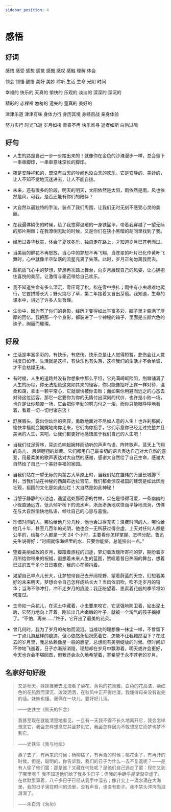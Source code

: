 ```yaml
---
sidebar_position: 4
---
```


# 感悟

## 好词

感悟 感受 感想 感觉 感慨 感叹 感触 理解 体会

领会 领悟 醒悟 美好 美妙 聆听 生活 生命 光阴 时间

幸福的 快乐的 天真的 愉快的 乐观的 淡淡的 深深的 深沉的

精彩的 赤裸裸 匆匆的 遗失的 童真的 美好的

津津乐道 津津有味 身体力行 身历其境 身经百战 亲身体验

努力实行 时光飞逝 岁月如梭 青春不再 快乐难寻 逝者如斯 白驹过隙

## 好句

- 人生的路是自己一步一步踏出来的！就像你在金色的沙滩漫步一样，总会留下一串串脚印，一串串意味深长的脚印。

- 夜是安静祥和的，既没有白天的吵闹也没白天的欢乐。它是安静的、美妙的，让人不知不觉地沉迷进去，让人不能自拔。

- 未来，还有很多的阶段，明天的明天，太阳依然是太阳，雨依然是雨，风也依然是风，可我，是否还能有你们的陪伴？

- 大自然以最独特的手法，装点了我们周围，让我们无时无刻不感受心灵的美丽。

- 在我遍体鳞伤的时候，给了我觉得温暖的一身铁盔甲，带着我穿越了一望无际的那片荆棘；在我潦倒无助的时候，又是你们在狭小黑暗的胡同里找到了我。

- 经历过春华秋实，体会了夏欢冬乐，独自走在路上，才知道岁月已苍老而过。

- 当美丽的鲜花不再怒放，当心中的梦想不再飞翔，当苍翠的叶片已化作黄叶飞舞时，心中就像半空坠落的流星充满了失落。此时，岁月正匆匆离我而去。

- 趁机放飞心中的梦想，梦想再次踏上舞台，向岁月展现自己的风姿，让心拥抱住喜悦的美丽，让激情与豪迈带给自己欢乐。

- 我不知道生命有多么深沉，雪压弯了松，松在雪中挣扎；雨中有小虫艰难地爬行，它要拼搏长大；野火烧尽了草，第二年接着又冒出芽苞。我知道，生命的课本中，讲述了许多人生哲理。
- 生命中，因为有了你们的身影，经历才变得如此丰富多彩，脑子里才装满了厚厚的回忆。我把那一个个身影，都装进了一个神秘的箱子，里面是五颜六色的珠子，绚丽而璀璨。

## 好段

- 生活是丰富多彩的，有快乐，有悲伤。快乐总是让人觉得短暂，悲伤会让人觉得度日如年。生活就是这样，有快乐也有失落，这样我们的生活才不会单调，才不会枯燥无味。

- 有时候，人生的道路并没有你想象中那么平坦，它充满崎岖险阻，荆棘铺满了人生的历程，你无法拒绝这突如其来的怪客，你只能像招呼上宾一样对待，温柔和蔼，拿出一颗平常心，它就很快被你击败；而如果你用避而远之的心态去对待这位远客，那它一定要你为你的无情付出深刻的代价，也许是小败一场，也许是让你颓废一场，它会把你辛勤的努力付之一炬，而你只能眼睁睁地看着，看着一切一切付诸东流！

- 舒展眉头，露出你灿烂的笑容，勇敢地面对不尽如人意的人生！也许刹那间，愉快幸福就会娓娓地向你走来，它们向你招手，它们示意你已经走过完整并且美满的人生，来吧，让我们都更好地感悟属于我们自己的人生吧！

- 当我们驻足芳林，耳边总响起婉转而动听的声声鸟语、阵阵歌声。蓝天上飞翔的鸟儿， 展翅翱翔的雄鹰。它们都用自己最亲切的语言表达自己对大自然的喜爱，用最柔美的歌声表达对大自然的感谢，感谢大自然给了自己生命，感谢大自然给了自己一个美好幸福的家园。

- 当我们站在一望无际的内蒙古大草原上时，当我们站在雄伟的万里长城脚下时，当我们站在神秘的西藏布达拉宫前，我们都会惊叹祖国的建筑是如此辉煌壮观，祖国的文化是如此灿烂！大自然是如此神秘！

- 当憩于静静的小池边，遥望远处那密密的竹林，实在是绿得可爱，一条幽幽的小径直通远方。低头倾听桥下的流水声，淅沥淅沥地欢快而平静地流淌，仿佛在与大自然愉快地私语，倾吐自己的心思与喜悦。

- 珍惜时间的人，哪怕给他几分几秒，他也会过得充实；浪费时间的人，哪怕给他几十年，甚至几百年的光阴，他也会一无所获过得空虚。上天对任何人都是公平的，给每个人都是一天 24 个小时，主要看你怎样掌握、怎样分配。鲁迅先生说得好：“时间就像海绵里的水，只要你能挤，总能挤出一点。”

- 望着美丽如故的岁月，脚踏着旅程的归途，梦幻着玫瑰所寄托的梦，期盼着岁月所给你带来的祝福，遐想着未来人生的蓝图，赞叹着昔日热闹的舞台，想着已过的五千多个日日夜夜，我的心在颤抖着。

- 渴望自己早点儿长大，让梦想带自己去开阔视野，望着蔚蓝的天空，幻想着美好的未来明天，梦想会令自己怎样成熟长大？当风依旧吹，吹不走岁月的铅华；当海不停冲打，冲不走岁月的痕迹；我正盼望着、思索着花般的季节将如何度过。

- 生命如一朵花儿，在泥土中藏着，小虫要来咬它，它坚强地防卫着，钻出泥土后，它努力地向上开着。刚长出几片嫩嫩的叶子，就被一个淘气的孩子摘掉了。“不怕，再来……”终于，它开出了最美的花朵。

- 曾几何时，我为了岁月的匆匆而流泪。当成功的理想像一抹尘一样，不曾留下一丁点儿游丝样的痕迹，但心依然永恒祝愿着它，怎能不让我黯然泪下？在过去的岁月里，我总依赖像星一般的愿望，总想能有美丽绽放的时候。但时间却不停地飞逝着，日子亦渐渐消隐，理想却在岁月中飘渺着。明天或许会更好，今天也许会不堪回首，但我还会永久地希望着，寄希望于永不苍老的岁月。

## 名家好句好段

> 又是秋天，妹妹推我去北海看了菊花。黄色的花淡雅，白色的花高洁，紫红色的花热烈而深沉，泼泼洒洒，在秋风中正开得烂漫。我懂得母亲没有说完的话。妹妹也懂。我俩在一块儿，要好好儿活。
>
> ——史铁生《秋天的怀念》

> 我甚至现在就能清楚地看见，一旦有一天我不得不长久地离开它，我会怎样想念它，我会怎样想念它并且梦见它，我会怎样因为不敢想念它而梦也梦不到它。
>
> ——史铁生《我与地坛》

> 燕子去了，有再来的时候；杨柳枯了，有再青的时候；桃花谢了，有再开的时候。但是，聪明的，你告诉我，我们的日子为什么一去不复返呢？——是有人偷了他们罢：那是谁？又藏在何处呢？是他们自己逃走了罢：现在又到了哪里呢？
> 我不知道他们给了我多少日子；但我的手确乎是渐渐空虚了。在默默里算着，八千多日子已经从我手中溜去；像针尖上一滴水滴在大海里，我的日子滴在时间的流里，没有声音，也没有影子。我不禁头涔涔而泪潸潸了。
>
> ——朱自清《匆匆》
